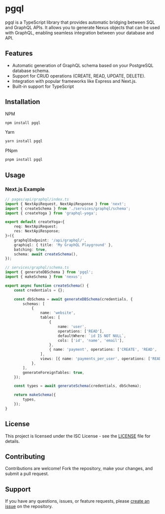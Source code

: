 # pgql

pgql is a TypeScript library that provides automatic bridging between SQL and GraphQL APIs. It allows you to generate Nexus objects that can be used with GraphQL, enabling seamless integration between your database and API.

## Features

- Automatic generation of GraphQL schema based on your PostgreSQL database schema.
- Support for CRUD operations (CREATE, READ, UPDATE, DELETE).
- Integration with popular frameworks like Express and Next.js.
- Built-in support for TypeScript

## Installation

NPM

```bash
npm install pgql
```

Yarn

```bash
yarn install pgql
```

PNpm

```bash
pnpm install pgql
```

## Usage

### Next.js Example

```typescript
// pages/api/graphql/index.ts
import { NextApiRequest, NextApiResponse } from 'next';
import { createSchema } from './services/graphql/schema';
import { createYoga } from 'graphql-yoga';

export default createYoga<{
    req: NextApiRequest;
    res: NextApiResponse;
}>({
    graphqlEndpoint: '/api/graphql/',
    graphiql: { title: 'My GraphQL Playground' },
    batching: true,
    schema: await createSchema(),
});

// services/graphql/schema.ts
import { generateDBSchema } from 'pgql';
import { makeSchema } from 'nexus';

export async function createSchema() {
    const credentials = {};

    const dbSchema = await generateDBSchema(credentials, {
        schemas: [
            {
                name: 'website',
                tables: [
                    {
                        name: 'user',
                        operations: ['READ'],
                        defaultWhere: `id IS NOT NULL`,
                        cols: ['id', 'name', 'email'],
                    },
                    { name: 'payment', operations: ['CREATE', 'READ', 'UPDATE', 'DELETE'] },
                ],
                views: [{ name: 'payments_per_user', operations: ['READ'] }],
            },
        ],
        generateForeignTables: true,
    });

    const types = await generateSchema(credentials, dbSchema);

    return makeSchema({
        types,
    });
}
```

## License

This project is licensed under the ISC License - see the [LICENSE](https://opensource.org/license/isc-license-txt/) file for details.

## Contributing

Contributions are welcome! Fork the repository, make your changes, and submit a pull request.

## Support

If you have any questions, issues, or feature requests, please [create an issue](https://github.com/SeltikHD/pgql/issues) on the repository.
